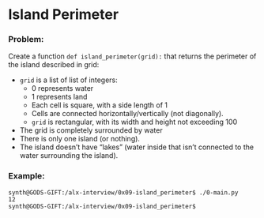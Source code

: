 # Island Perimeter

### Problem:
Create a function `def island_perimeter(grid):` that returns the perimeter of the island described in grid:

* `grid` is a list of list of integers:
  * 0 represents water
  * 1 represents land
  * Each cell is square, with a side length of 1
  * Cells are connected horizontally/vertically (not diagonally).
  * `grid` is rectangular, with its width and height not exceeding 100
* The grid is completely surrounded by water
* There is only one island (or nothing).
* The island doesn’t have “lakes” (water inside that isn’t connected to the water surrounding the island).

### Example:

```
synth@GODS-GIFT:/alx-interview/0x09-island_perimeter$ ./0-main.py
12
synth@GODS-GIFT:/alx-interview/0x09-island_perimeter$
```
